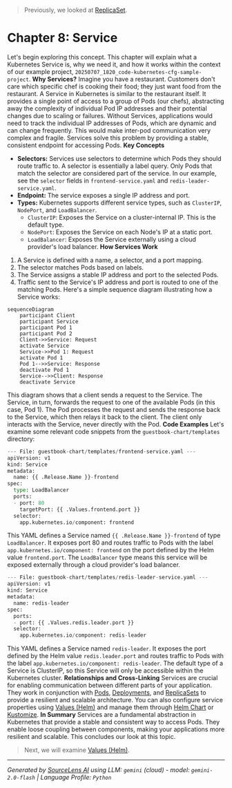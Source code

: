 > Previously, we looked at [ReplicaSet](07_replicaset.md).

# Chapter 8: Service
Let's begin exploring this concept. This chapter will explain what a Kubernetes Service is, why we need it, and how it works within the context of our example project, `20250707_1820_code-kubernetes-cfg-sample-project`.
**Why Services?**
Imagine you have a restaurant. Customers don't care which specific chef is cooking their food; they just want food from the restaurant. A Service in Kubernetes is similar to the restaurant itself. It provides a single point of access to a group of Pods (our chefs), abstracting away the complexity of individual Pod IP addresses and their potential changes due to scaling or failures.
Without Services, applications would need to track the individual IP addresses of Pods, which are dynamic and can change frequently. This would make inter-pod communication very complex and fragile. Services solve this problem by providing a stable, consistent endpoint for accessing Pods.
**Key Concepts**
*   **Selectors:** Services use selectors to determine which Pods they should route traffic to. A selector is essentially a label query. Only Pods that match the selector are considered part of the service. In our example, see the `selector` fields in `frontend-service.yaml` and `redis-leader-service.yaml`.
*   **Endpoint:** The service exposes a single IP address and port.
*   **Types:** Kubernetes supports different service types, such as `ClusterIP`, `NodePort`, and `LoadBalancer`.
    *   `ClusterIP`: Exposes the Service on a cluster-internal IP. This is the default type.
    *   `NodePort`: Exposes the Service on each Node's IP at a static port.
    *   `LoadBalancer`: Exposes the Service externally using a cloud provider's load balancer.
**How Services Work**
1.  A Service is defined with a name, a selector, and a port mapping.
2.  The selector matches Pods based on labels.
3.  The Service assigns a stable IP address and port to the selected Pods.
4.  Traffic sent to the Service's IP address and port is routed to one of the matching Pods.
Here's a simple sequence diagram illustrating how a Service works:
```mermaid
sequenceDiagram
    participant Client
    participant Service
    participant Pod 1
    participant Pod 2
    Client->>Service: Request
    activate Service
    Service->>Pod 1: Request
    activate Pod 1
    Pod 1-->>Service: Response
    deactivate Pod 1
    Service-->>Client: Response
    deactivate Service
```
This diagram shows that a client sends a request to the Service. The Service, in turn, forwards the request to one of the available Pods (in this case, Pod 1). The Pod processes the request and sends the response back to the Service, which then relays it back to the client. The client only interacts with the Service, never directly with the Pod.
**Code Examples**
Let's examine some relevant code snippets from the `guestbook-chart/templates` directory:
```python
--- File: guestbook-chart/templates/frontend-service.yaml ---
apiVersion: v1
kind: Service
metadata:
  name: {{ .Release.Name }}-frontend
spec:
  type: LoadBalancer
  ports:
  - port: 80
    targetPort: {{ .Values.frontend.port }}
  selector:
    app.kubernetes.io/component: frontend
```
This YAML defines a Service named `{{ .Release.Name }}-frontend` of type `LoadBalancer`. It exposes port 80 and routes traffic to Pods with the label `app.kubernetes.io/component: frontend` on the port defined by the Helm value `frontend.port`. The `LoadBalancer` type means this service will be exposed externally through a cloud provider's load balancer.
```python
--- File: guestbook-chart/templates/redis-leader-service.yaml ---
apiVersion: v1
kind: Service
metadata:
  name: redis-leader
spec:
  ports:
  - port: {{ .Values.redis.leader.port }}
  selector:
    app.kubernetes.io/component: redis-leader
```
This YAML defines a Service named `redis-leader`. It exposes the port defined by the Helm value `redis.leader.port` and routes traffic to Pods with the label `app.kubernetes.io/component: redis-leader`. The default type of a Service is ClusterIP, so this Service will only be accessible within the Kubernetes cluster.
**Relationships and Cross-Linking**
Services are crucial for enabling communication between different parts of your application. They work in conjunction with [Pods](03_pod.md), [Deployments](04_deployment.md), and [ReplicaSets](05_replicaset.md) to provide a resilient and scalable architecture. You can also configure service properties using [Values (Helm)](07_values-helm.md) and manage them through [Helm Chart](08_helm-chart.md) or [Kustomize](09_kustomize.md).
**In Summary**
Services are a fundamental abstraction in Kubernetes that provide a stable and consistent way to access Pods. They enable loose coupling between components, making your applications more resilient and scalable.
This concludes our look at this topic.

> Next, we will examine [Values (Helm)](09_values-helm.md).


---

*Generated by [SourceLens AI](https://github.com/openXFlow/sourceLensAI) using LLM: `gemini` (cloud) - model: `gemini-2.0-flash` | Language Profile: `Python`*